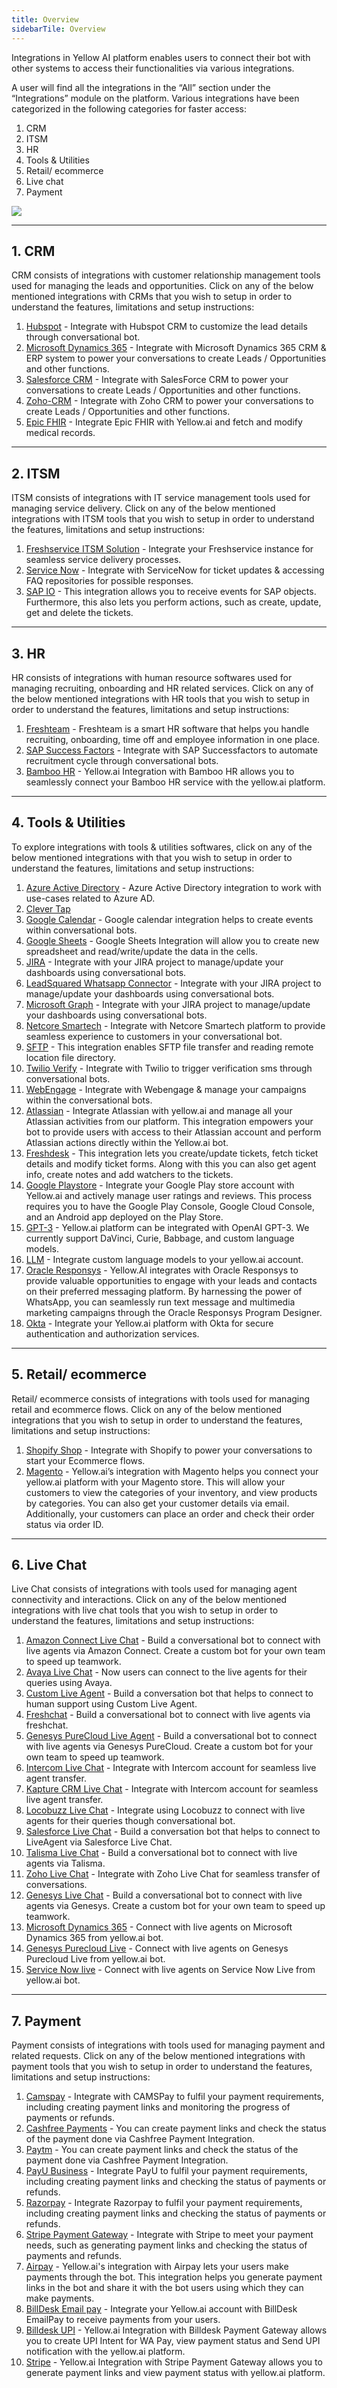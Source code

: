 ```yaml
---
title: Overview
sidebarTile: Overview
---
```



Integrations in Yellow AI platform enables users to connect their bot with other systems to access their functionalities via various integrations.

A user will find all the integrations in the “All” section under the “Integrations” module on the platform. Various integrations have been categorized in the following categories for faster access:

1. CRM
2. ITSM
3. HR
4. Tools & Utilities
5. Retail/ ecommerce
6. Live chat
7. Payment

![](https://i.imgur.com/znB46aY.png)




---
## 1. CRM 

CRM consists of integrations with customer relationship management tools used for managing the leads and opportunities. Click on any of the below mentioned integrations with CRMs that you wish to setup in order to understand the features, limitations and setup instructions:

1. [Hubspot](https://docs.yellow.ai/docs/platform_concepts/appConfiguration/hubspot-crm) - Integrate with Hubspot CRM to customize the lead details through conversational bot.
2. [Microsoft Dynamics 365](https://docs.yellow.ai/docs/platform_concepts/appConfiguration/microsoft-dynamics) - Integrate with Microsoft Dynamics 365 CRM & ERP system to power your conversations to create Leads / Opportunities and other functions.
3. [Salesforce CRM](https://docs.yellow.ai/docs/platform_concepts/appConfiguration/salesforce-service-cloud) - Integrate with SalesForce CRM to power your conversations to create Leads / Opportunities and other functions.
4. [Zoho-CRM](https://docs.yellow.ai/docs/platform_concepts/appConfiguration/zoho-crm) - Integrate with Zoho CRM to power your conversations to create Leads / Opportunities and other functions.
5. [Epic FHIR](https://docs.yellow.ai/docs/platform_concepts/appConfiguration/epic-fhir) - Integrate Epic FHIR with Yellow.ai and fetch and modify medical records.

---
## 2.  ITSM

ITSM consists of integrations with IT service management tools used for managing service delivery. Click on any of the below mentioned integrations with ITSM tools that you wish to setup in order to understand the features, limitations and setup instructions:

1. [Freshservice ITSM Solution](https://docs.yellow.ai/docs/platform_concepts/appConfiguration/freshservice) - Integrate your Freshservice instance for seamless service delivery processes.
2. [Service Now](https://docs.yellow.ai/docs/platform_concepts/appConfiguration/service-now) - Integrate with ServiceNow for ticket updates & accessing FAQ repositories for possible responses.
3. [SAP IO](https://docs.yellow.ai/docs/platform_concepts/appConfiguration/sap-io) - This integration allows you to receive events for SAP objects. Furthermore, this also lets you perform actions, such as create, update, get and delete the tickets.

---
## 3. HR

HR consists of integrations with human resource softwares used for managing recruiting, onboarding and HR related services. Click on any of the below mentioned integrations with HR tools that you wish to setup in order to understand the features, limitations and setup instructions:

1. [Freshteam](https://docs.yellow.ai/docs/platform_concepts/appConfiguration/freshteam) - Freshteam is a smart HR software that helps you handle recruiting, onboarding, time off and employee information in one place.
2. [SAP Success Factors](https://docs.yellow.ai/docs/platform_concepts/appConfiguration/successfactors#references) - Integrate with SAP Successfactors to automate recruitment cycle through conversational bots.
3. [Bamboo HR](https://docs.yellow.ai/docs/platform_concepts/appConfiguration/bamboohr) - Yellow.ai Integration with Bamboo HR allows you to seamlessly connect your Bamboo HR service with the yellow.ai platform.

---
## 4. Tools & Utilities

To explore integrations with tools & utilities softwares, click on any of the below mentioned integrations with that you wish to setup in order to understand the features, limitations and setup instructions:

1. [Azure Active Directory](https://docs.yellow.ai/docs/platform_concepts/appConfiguration/azure-ad#references) - Azure Active Directory integration to work with use-cases related to Azure AD.
2. [Clever Tap](https://docs.yellow.ai/docs/platform_concepts/appConfiguration/clevertap)
3. [Google Calendar](https://docs.yellow.ai/docs/platform_concepts/appConfiguration/google-calendar) - Google calendar integration helps to create events within conversational bots.
4. [Google Sheets](https://docs.yellow.ai/docs/platform_concepts/appConfiguration/google-sheets) - Google Sheets Integration will allow you to create new spreadsheet and read/write/update the data in the cells.
5. [JIRA](https://docs.yellow.ai/docs/platform_concepts/appConfiguration/jira) - Integrate with your JIRA project to manage/update your dashboards using conversational bots.
6. [LeadSquared Whatsapp Connector](https://docs.yellow.ai/docs/platform_concepts/appConfiguration/leadSquared-wa-connector) - Integrate with your JIRA project to manage/update your dashboards using conversational bots.
7. [Microsoft Graph](https://docs.yellow.ai/docs/platform_concepts/appConfiguration/microsoft-graph) - Integrate with your JIRA project to manage/update your dashboards using conversational bots.
8. [Netcore Smartech](https://docs.yellow.ai/docs/platform_concepts/appConfiguration/netcore) - Integrate with Netcore Smartech platform to provide seamless experience to customers in your conversational bot.
9. [SFTP](https://docs.yellow.ai/docs/platform_concepts/appConfiguration/sftp) - This integration enables SFTP file transfer and reading remote location file directory.
10. [Twilio Verify](https://docs.yellow.ai/docs/platform_concepts/appConfiguration/twilio-verify) - Integrate with Twilio to trigger verification sms through conversational bots.
11. [WebEngage](https://docs.yellow.ai/docs/platform_concepts/appConfiguration/webengage) - Integrate with Webengage & manage your campaigns within the conversational bots.
12. [Atlassian](https://docs.yellow.ai/docs/platform_concepts/appConfiguration/atlassian) - Integrate Atlassian with yellow.ai and manage all your Atlassian activities from our platform. This integration empowers your bot to provide users with access to their Atlassian account and perform Atlassian actions directly within the Yellow.ai bot.
13. [Freshdesk](https://docs.yellow.ai/docs/platform_concepts/appConfiguration/freshdesk) - This integration lets you create/update tickets, fetch ticket details and modify ticket forms. Along with this you can also get agent info, create notes and add watchers to the tickets.
14. [Google Playstore](https://docs.yellow.ai/docs/platform_concepts/appConfiguration/playstore) - Integrate your Google Play store account with Yellow.ai and actively manage user ratings and reviews. This process requires you to have the Google Play Console, Google Cloud Console, and an Android app deployed on the Play Store.
15. [GPT-3](https://docs.yellow.ai/docs/platform_concepts/appConfiguration/gpt3) - Yellow.ai platform can be integrated with OpenAI GPT-3. We currently support DaVinci, Curie, Babbage, and custom language models.
16. [LLM](https://docs.yellow.ai/docs/platform_concepts/appConfiguration/llm) - Integrate custom language models to your yellow.ai account.
17. [Oracle Responsys](https://docs.yellow.ai/docs/platform_concepts/appConfiguration/oracle-responsys) - Yellow.AI integrates with Oracle Responsys to provide valuable opportunities to engage with your leads and contacts on their preferred messaging platform. By harnessing the power of WhatsApp, you can seamlessly run text message and multimedia marketing campaigns through the Oracle Responsys Program Designer.
18. [Okta](https://docs.yellow.ai/docs/platform_concepts/appConfiguration/okta) - Integrate your Yellow.ai platform with Okta for secure authentication and authorization services. 

---
## 5. Retail/ ecommerce

Retail/ ecommerce consists of integrations with tools used for managing retail and ecommerce flows. Click on any of the below mentioned integrations that you wish to setup in order to understand the features, limitations and setup instructions:

1. [Shopify Shop](https://docs.yellow.ai/docs/platform_concepts/appConfiguration/shopify) - Integrate with Shopify to power your conversations to start your Ecommerce flows.
2. [Magento](https://docs.yellow.ai/docs/platform_concepts/appConfiguration/magento) - Yellow.ai’s integration with Magento helps you connect your yellow.ai platform with your Magento store. This will allow your customers to view the categories of your inventory, and view products by categories. You can also get your customer details via email. Additionally, your customers can place an order and check their order status via order ID.

---
## 6. Live Chat

Live Chat consists of integrations with tools used for managing agent connectivity and interactions. Click on any of the below mentioned integrations with live chat tools that you wish to setup in order to understand the features, limitations and setup instructions:

1. [Amazon Connect Live Chat](https://docs.yellow.ai/docs/platform_concepts/appConfiguration/amazon-livechat) - Build a conversational bot to connect with live agents via Amazon Connect. Create a custom bot for your own team to speed up teamwork.
2. [Avaya Live Chat](https://docs.yellow.ai/docs/platform_concepts/appConfiguration/avaya) - Now users can connect to the live agents for their queries using Avaya.
3. [Custom Live Agent](https://docs.yellow.ai/docs/platform_concepts/appConfiguration/customliveagent) - Build a conversation bot that helps to connect to human support using Custom Live Agent.
4. [Freshchat](https://docs.yellow.ai/docs/platform_concepts/appConfiguration/freshchat) - Build a conversational bot to connect with live agents via freshchat.
5. [Genesys PureCloud Live Agent](https://docs.yellow.ai/docs/platform_concepts/appConfiguration/genesys-cloud-livechat) - Build a conversational bot to connect with live agents via Genesys PureCloud. Create a custom bot for your own team to speed up teamwork.
6. [Intercom Live Chat](https://docs.yellow.ai/docs/platform_concepts/appConfiguration/intercom-livechat) - Integrate with Intercom account for seamless live agent transfer.
7. [Kapture CRM Live Chat](https://docs.yellow.ai/docs/platform_concepts/appConfiguration/kapture-crm) - Integrate with Intercom account for seamless live agent transfer.
8. [Locobuzz Live Chat](https://docs.yellow.ai/docs/platform_concepts/appConfiguration/locobuzz-livechat) - Integrate using Locobuzz to connect with live agents for their queries though conversational bot.
9. [Salesforce Live Chat](https://docs.yellow.ai/docs/platform_concepts/appConfiguration/salesforce-service-cloud) - Build a conversation bot that helps to connect to LiveAgent via Salesforce Live Chat.
10. [Talisma Live Chat](https://docs.yellow.ai/docs/platform_concepts/appConfiguration/talisma) - Build a conversational bot to connect with live agents via Talisma.
11. [Zoho Live Chat](https://docs.yellow.ai/docs/platform_concepts/appConfiguration/zoho-live-chat) - Integrate with Zoho Live Chat for seamless transfer of conversations.
12. [Genesys Live Chat](https://docs.yellow.ai/docs/platform_concepts/appConfiguration/genesys) - Build a conversational bot to connect with live agents via Genesys. Create a custom bot for your own team to speed up teamwork.
13. [Microsoft Dynamics 365](https://docs.yellow.ai/docs/platform_concepts/appConfiguration/microsoft-live) - Connect with live agents on Microsoft Dynamics 365 from yellow.ai bot.
14. [Genesys Purecloud Live](https://docs.yellow.ai/docs/platform_concepts/appConfiguration/genesys-cloud-livechat) - Connect with live agents on Genesys Purecloud Live from yellow.ai bot.
15. [Service Now live](https://docs.yellow.ai/docs/platform_concepts/appConfiguration/servicenow-livechat) - Connect with live agents on Service Now Live from yellow.ai bot.

---
## 7. Payment

Payment consists of integrations with tools used for managing payment and related requests. Click on any of the below mentioned integrations with payment tools that you wish to setup in order to understand the features, limitations and setup instructions:

1. [Camspay](https://docs.yellow.ai/docs/platform_concepts/appConfiguration/camspay) - Integrate with CAMSPay to fulfil your payment requirements, including creating payment links and monitoring the progress of payments or refunds.
2. [Cashfree Payments](https://docs.yellow.ai/docs/platform_concepts/appConfiguration/camspay) - You can create payment links and check the status of the payment done via Cashfree Payment Integration.
3. [Paytm](https://docs.yellow.ai/docs/platform_concepts/appConfiguration/paytm) - You can create payment links and check the status of the payment done via Cashfree Payment Integration.
4. [PayU Business](https://docs.yellow.ai/docs/platform_concepts/appConfiguration/payuBiz) - Integrate PayU to fulfil your payment requirements, including creating payment links and checking the status of payments or refunds.
5. [Razorpay](https://docs.yellow.ai/docs/platform_concepts/appConfiguration/razorpay) - Integrate Razorpay to fulfil your payment requirements, including creating payment links and checking the status of payments or refunds.
6. [Stripe Payment Gateway](https://docs.yellow.ai/docs/platform_concepts/appConfiguration/stripe) - Integrate with Stripe to meet your payment needs, such as generating payment links and checking the status of payments and refunds.
7. [Airpay](https://docs.yellow.ai/docs/platform_concepts/appConfiguration/airpay) - Yellow.ai's integration with Airpay lets your users make payments through the bot. This integration helps you generate payment links in the bot and share it with the bot users using which they can make payments.
8. [BillDesk Email pay](https://docs.yellow.ai/docs/platform_concepts/appConfiguration/billdesk-emailpay) - Integrate your Yellow.ai account with BillDesk EmailPay to receive payments from your users.
9. [Billdesk UPI](https://docs.yellow.ai/docs/platform_concepts/appConfiguration/billdesk) - Yellow.ai Integration with Billdesk Payment Gateway allows you to create UPI Intent for WA Pay, view payment status and Send UPI notification with the yellow.ai platform.
10. [Stripe](https://docs.yellow.ai/docs/platform_concepts/appConfiguration/stripe) - Yellow.ai Integration with Stripe Payment Gateway allows you to generate payment links and view payment status with yellow.ai platform.


 














